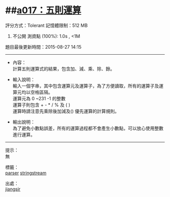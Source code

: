 ##[a017：五則運算](http://zerojudge.tw/ShowProblem?problemid=a017)
======
評分方式：Tolerant 
記憶體限制：512 MB

1. 不公開 測資點 (100%): 1.0s , <1M

題目最後更新時間：2015-08-27 14:15 

- - -
* 內容：  
	計算五則運算式的結果，包含加、減、乘、除、餘。

* 輸入說明：  
	輸入一個字串，其中包含運算元及運算子，為了方便讀取，所有的運算子及運算元均以空格區隔。  
	運算元為 0 ~231 -1 的整數  
	運算子則包含 + - * / % 及 ( )  
	運算時請注意先乘除後加減及() 優先運算的計算規則。
* 輸出說明：  
	為了避免小數點誤差，所有的運算過程都不會產生小數點，可以放心使用整數進行運算。

- - -
提示：  
	無

標籤：  
	[parser](http://zerojudge.tw/Problems?tag=parser)
	[stringstream](http://zerojudge.tw/Problems?tag=stringstream)

出處：  
	[jiangsir](http://zerojudge.tw/UserStatistic?account=jiangsir)